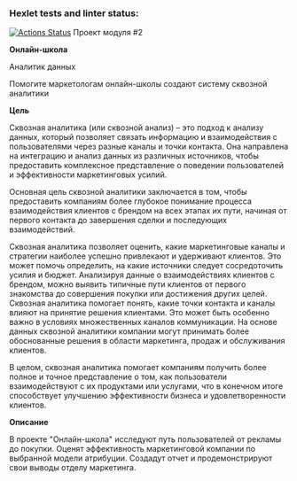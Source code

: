 ### Hexlet tests and linter status:
[![Actions Status](https://github.com/MaximManuyko/data-analytics-project-96/workflows/hexlet-check/badge.svg)](https://github.com/MaximManuyko/data-analytics-project-96/actions)
Проект модуля #2

**Онлайн-школа**

Аналитик данных

Помогите маркетологам онлайн-школы создают систему сквозной аналитики

**Цель**

Сквозная аналитика (или сквозной анализ) – это подход к анализу данных, который позволяет связать информацию и взаимодействия с пользователями через разные каналы и точки контакта. Она направлена на интеграцию и анализ данных из различных источников, чтобы предоставить комплексное представление о поведении пользователей и эффективности маркетинговых усилий.

Основная цель сквозной аналитики заключается в том, чтобы предоставить компаниям более глубокое понимание процесса взаимодействия клиентов с брендом на всех этапах их пути, начиная от первого контакта до завершения сделки и последующих взаимодействий.

Сквозная аналитика позволяет оценить, какие маркетинговые каналы и стратегии наиболее успешно привлекают и удерживают клиентов. Это может помочь определить, на какие источники следует сосредоточить усилия и бюджет. Анализируя данные о взаимодействиях клиентов с брендом, можно выявить типичные пути клиентов от первого знакомства до совершения покупки или достижения других целей. Сквозная аналитика помогает понять, какие точки контакта и каналы влияют на принятие решения клиентами. Это может быть особенно важно в условиях множественных каналов коммуникации. На основе данных сквозной аналитики компании могут принимать более обоснованные решения в области маркетинга, продаж и обслуживания клиентов.

В целом, сквозная аналитика помогает компаниям получить более полное и точное представление о том, как пользователи взаимодействуют с их продуктами или услугами, что в конечном итоге способствует улучшению эффективности бизнеса и удовлетворенности клиентов.

**Описание**

В проекте "Онлайн-школа" исследуют путь пользователей от рекламы до покупки. Оценят эффективность маркетинговой компании по выбранной модели атрибуции. Создадут отчет и продемонстрируют свои выводы отделу маркетинга.
